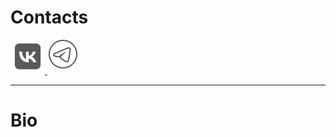 # Contacts
<p>
  <a href="https://vk.com/livingworstofallmydays">
    <img src="vk.png" alt="VK" width="55">
  </a>
  <a href="https://t.me/hinqiwame" style="position: relative; top: -7px;">
    <img src="tg.png" alt="TG" width="50">
  </a>
</p>

---
# Bio
